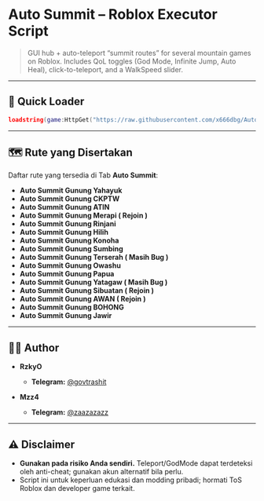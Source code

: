 # Auto Summit – Roblox Executor Script

> GUI hub + auto-teleport “summit routes” for several mountain games on Roblox. Includes QoL toggles (God Mode, Infinite Jump, Auto Heal), click-to-teleport, and a WalkSpeed slider.

---

## 🏁 Quick Loader

```lua
loadstring(game:HttpGet("https://raw.githubusercontent.com/x666dbg/Auto-Summit/refs/heads/main/main.lua", true))()
```

---

## 🗺️ Rute yang Disertakan

Daftar rute yang tersedia di Tab **Auto Summit**:
- **Auto Summit Gunung Yahayuk**
- **Auto Summit Gunung CKPTW**
- **Auto Summit Gunung ATIN**
- **Auto Summit Gunung Merapi ( Rejoin )**
- **Auto Summit Gunung Rinjani**
- **Auto Summit Gunung Hilih**
- **Auto Summit Gunung Konoha**
- **Auto Summit Gunung Sumbing**
- **Auto Summit Gunung Terserah ( Masih Bug )**
- **Auto Summit Gunung Owashu**
- **Auto Summit Gunung Papua**
- **Auto Summit Gunung Yatagaw ( Masih Bug )**
- **Auto Summit Gunung Sibuatan ( Rejoin )**
- **Auto Summit Gunung AWAN ( Rejoin )**
- **Auto Summit Gunung BOHONG**
- **Auto Summit Gunung Jawir**

---

## 👨‍💻 Author

* **RzkyO**
    * **Telegram:** [@govtrashit](https://t.me/govtrashit)
 
* **Mzz4**
    * **Telegram:** [@zaazazazz](https://t.me/zaazazazz)

---

## ⚠️ Disclaimer

- **Gunakan pada risiko Anda sendiri.** Teleport/GodMode dapat terdeteksi oleh anti-cheat; gunakan akun alternatif bila perlu.
- Script ini untuk keperluan edukasi dan modding pribadi; hormati ToS Roblox dan developer game terkait.
